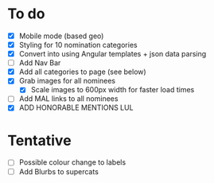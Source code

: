 # To do
- [x] Mobile mode (based geo)
- [x] Styling for 10 nomination categories
- [x] Convert into using Angular templates + json data parsing
- [ ] Add Nav Bar
- [x] Add all categories to page (see below)
- [x] Grab images for all nominees
  - [x] Scale images to 600px width for faster load times
- [ ] Add MAL links to all nominees
- [x] ADD HONORABLE MENTIONS LUL

# Tentative
- [ ] Possible colour change to labels
- [ ] Add Blurbs to supercats